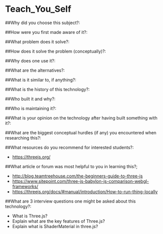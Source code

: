 # Teach_You_Self

##Why did you choose this subject?:



##How were you first made aware of it?:



##What problem does it solve?:



##How does it solve the problem (conceptually)?:



##Why does one use it?:



##What are the alternatives?:



##What is it similar to, if anything?:



##What is the history of this technology?:



##Who built it and why?:



##Who is maintaining it?:



##What is your opinion on the technology after having built something with it?:



##What are the biggest conceptual hurdles (if any) you encountered when researching this?:



##What resources do you recommend for interested students?:

- https://threejs.org/


##What article or forum was most helpful to you in learning this?;

- http://blog.teamtreehouse.com/the-beginners-guide-to-three-js
- https://www.sitepoint.com/three-js-babylon-js-comparison-webgl-frameworks/
- https://threejs.org/docs/#manual/introduction/How-to-run-thing-locally

##What are 3 interview questions one might be asked about this technology?:

- What is Three.js?
- Explain what are the key features of Three.js?
- Explain what is ShaderMaterial in three.js?
